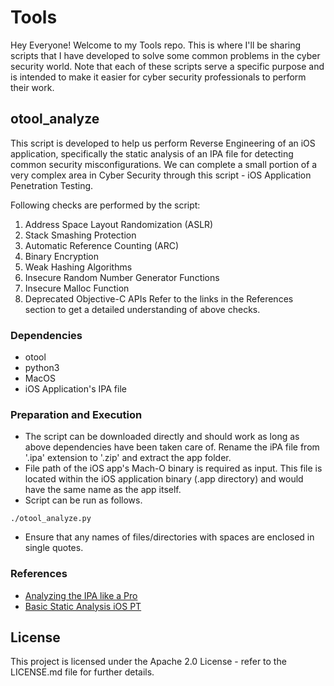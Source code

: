 # Tools

Hey Everyone! Welcome to my Tools repo. This is where I'll be sharing scripts that I have developed to solve some common problems in the cyber security world. Note that each of these scripts serve a specific purpose and is intended to make it easier for cyber security professionals to perform their work.

## otool_analyze

This script is developed to help us perform Reverse Engineering of an iOS application, specifically the static analysis of an IPA file for detecting common security misconfigurations. We can complete a small portion of a very complex area in Cyber Security through this script - iOS Application Penetration Testing.

Following checks are performed by the script:
1. Address Space Layout Randomization (ASLR)
2. Stack Smashing Protection
3. Automatic Reference Counting (ARC)
4. Binary Encryption
5. Weak Hashing Algorithms
6. Insecure Random Number Generator Functions
7. Insecure Malloc Function
8. Deprecated Objective-C APIs
Refer to the links in the References section to get a detailed understanding of above checks.

### Dependencies

* otool
* python3
* MacOS
* iOS Application's IPA file

### Preparation and Execution

* The script can be downloaded directly and should work as long as above dependencies have been taken care of. Rename the iPA file from '.ipa' extension to '.zip' and extract the app folder.
* File path of the iOS app's Mach-O binary is required as input. This file is located within the iOS application binary (.app directory) and would have the same name as the app itself.
* Script can be run as follows.
```
./otool_analyze.py
```
* Ensure that any names of files/directories with spaces are enclosed in single quotes.

### References

* [Analyzing the IPA like a Pro](https://blog.certcube.com/analyzing-the-ipa-like-a-pro/)
* [Basic Static Analysis iOS PT](https://book.hacktricks.xyz/mobile-pentesting/ios-pentesting#basic-static-analysis)

## License

This project is licensed under the Apache 2.0 License - refer to the LICENSE.md file for further details.
